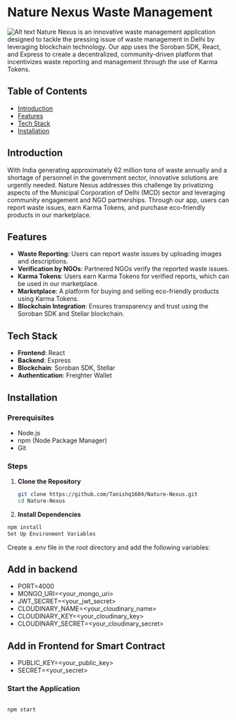 # **Nature Nexus Waste Management**
![Alt text](Nature-Nexus/frontend/public/logo.png)
Nature Nexus is an innovative waste management application designed to tackle the pressing issue of waste management in Delhi by leveraging blockchain technology. Our app uses the Soroban SDK, React, and Express to create a decentralized, community-driven platform that incentivizes waste reporting and management through the use of Karma Tokens.

## **Table of Contents**

- [Introduction](#introduction)
- [Features](#features)
- [Tech Stack](#tech-stack)
- [Installation](#installation)




## **Introduction**

With India generating approximately 62 million tons of waste annually and a shortage of personnel in the government sector, innovative solutions are urgently needed. Nature Nexus addresses this challenge by privatizing aspects of the Municipal Corporation of Delhi (MCD) sector and leveraging community engagement and NGO partnerships. Through our app, users can report waste issues, earn Karma Tokens, and purchase eco-friendly products in our marketplace.

## **Features**

- **Waste Reporting**: Users can report waste issues by uploading images and descriptions.
- **Verification by NGOs**: Partnered NGOs verify the reported waste issues.
- **Karma Tokens**: Users earn Karma Tokens for verified reports, which can be used in our marketplace.
- **Marketplace**: A platform for buying and selling eco-friendly products using Karma Tokens.
- **Blockchain Integration**: Ensures transparency and trust using the Soroban SDK and Stellar blockchain.

## **Tech Stack**

- **Frontend**: React
- **Backend**: Express
- **Blockchain**: Soroban SDK, Stellar
- **Authentication**: Freighter Wallet

## **Installation**

### **Prerequisites**

- Node.js
- npm (Node Package Manager)
- Git

### **Steps**

1. **Clone the Repository**

   ```bash
   git clone https://github.com/Tanishq1604/Nature-Nexus.git
   cd Nature-Nexus


2. **Install Dependencies**

```bash
npm install
Set Up Environment Variables

```

Create a .env file in the root directory and add the following variables:

## **Add in backend**
- PORT=4000
- MONGO_URI=<your_mongo_uri>
- JWT_SECRET=<your_jwt_secret>
- CLOUDINARY_NAME=<your_cloudinary_name>
- CLOUDINARY_KEY=<your_cloudinary_key>
- CLOUDINARY_SECRET=<your_cloudinary_secret>

## **Add in Frontend for Smart Contract**
- PUBLIC_KEY=<your_public_key>
- SECRET=<your_secret>


### **Start the Application**

```bash

npm start
   ```
